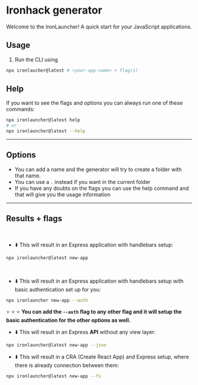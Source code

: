 # Ironhack generator

Welcome to the IronLauncher! A quick start for your JavaScript applications.

## Usage

1. Run the CLI using

```sh
npx ironlaucher@latest # <your-app-name> + flag(s)
```

## Help

If you want to see the flags and options you can always run one of these commands:

```sh
npx ironlauncher@latest help
# or
npx ironlauncher@latest --help
```


---

## Options

- You can add a name and the generator will try to create a folder with that name.
- You can use a `.` instead if you want in the current folder
- If you have any doubts on the flags you can use the help command and that will give you the usage information

---

## Results + flags

<br>

- :arrow_down: This will result in an Express application with handlebars setup:

```sh
npx ironlauncher@latest new-app
```

<br>

- :arrow_down: This will result in an Express application with handlebars setup with basic authentication set up for you:

```sh
npx ironlauncher new-app --auth
```

:star: :star: :star: **You can add the `--auth` flag to any other flag and it will setup the basic authentication for the other options as well.**

- :arrow_down: This will result in an Express **API** without any view layer:

```sh
npx ironlauncher@latest new-app --json
```

- :arrow_down: This will result in a CRA (Create React App) and Express setup, where there is already connection between them:

```sh
npx ironlauncher@latest new-app --fs
```

<br>

